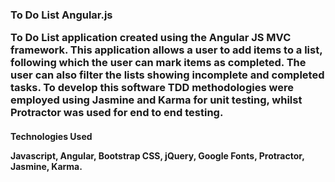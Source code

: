 <h3>To Do List Angular.js

<p> To Do List application created using the Angular JS MVC framework. This application allows a user to add items to a list, following which 
the user can mark items as completed. The user can also filter the lists showing incomplete and completed tasks. To develop this 
software TDD methodologies were employed using Jasmine and Karma for unit testing, whilst Protractor was used for end to end testing.

<h4> Technologies Used
<p> Javascript, Angular, Bootstrap CSS, jQuery, Google Fonts, Protractor, Jasmine, Karma.

